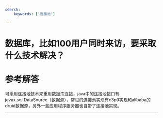 ```yaml
---
search:
    keywords: ['连接池']

---
```



# 数据库，比如100用户同时来访，要采取什么技术解决？ 

# 参考解答

可采用连接池技术来重用数据库连接，java中的连接池接口有javax.sql.DataSource（数据源），常见的连接池实现有c3p0实现和alibaba的druid数据源，另外一些应用程序服务器也自带了连接池实现。

---